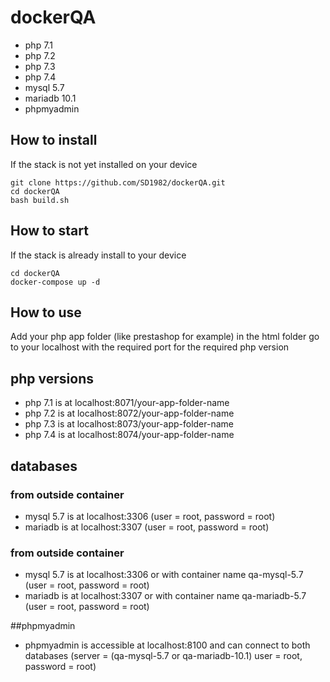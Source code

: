 # dockerQA


- php 7.1
- php 7.2
- php 7.3
- php 7.4
- mysql 5.7
- mariadb 10.1
- phpmyadmin

## How to install
If the stack is not yet installed on your device
```
git clone https://github.com/SD1982/dockerQA.git
cd dockerQA
bash build.sh
```

## How to start
If the stack is already install to your device
``` 
cd dockerQA
docker-compose up -d
```

## How to use
Add your php app folder (like prestashop for example) in the html folder
go to your localhost with the required port for the required php version
## php versions
- php 7.1 is at localhost:8071/your-app-folder-name
- php 7.2 is at localhost:8072/your-app-folder-name
- php 7.3 is at localhost:8073/your-app-folder-name
- php 7.4 is at localhost:8074/your-app-folder-name
## databases
### from outside container
- mysql 5.7 is at localhost:3306 (user = root, password = root)
- mariadb is at localhost:3307 (user = root, password = root)
### from outside container
- mysql 5.7 is at localhost:3306 or with container name qa-mysql-5.7
  (user = root, password = root)
- mariadb is at localhost:3307 or with container name qa-mariadb-5.7
  (user = root, password = root)
  
##phpmyadmin
- phpmyadmin is accessible at localhost:8100 and can connect to both databases 
  (server = (qa-mysql-5.7 or qa-mariadb-10.1) user = root, password = root)
